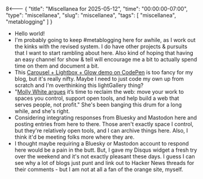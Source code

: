 8<--- { "title": "Miscellanea for 2025-05-12", "time": "00:00:00-07:00", "type": "miscellanea", "slug": "miscellanea", "tags": [ "miscellanea", "metablogging" ] }

- Hello world!
- I'm probably going to keep #metablogging here for awhile, as I work out the kinks with the revised system. I do have other projects & pursuits that I want to start rambling about here. Also kind of hoping that having an easy channel for show & tell will encourage me a bit to actually spend time on them and document a bit.
- This [Carousel + Lightbox + Glow demo on CodePen](https://codepen.io/tofjadesign/pen/LEExbqr) is too fancy for my blog, but it's really nifty. Maybe I need to just code my own up from scratch and I'm overthinking this lightGallery thing?
- "[Molly White argues](https://flipboard.video/w/p7cECAUgThGrfQo9Cqvb8r) it’s time to reclaim the web: move your work to spaces you control, support open tools, and help build a web that serves people, not profit." She's been banging this drum for a long while, and she's right.
- Considering integrating responses from Bluesky and Mastodon here and posting entries from here to there. Those aren't exactly space I control, but they're relatively open tools, and I can archive things here. Also, I think it'd be meeting folks more where they are. 
- I thought maybe requiring a Bluesky or Mastodon account to respond here would be a pain in the butt. But, I gave my Disqus widget a fresh try over the weekend and it's not exactly pleasant these days. I guess I can see why a lot of blogs just punt and link out to Hacker News threads for their comments - but I am not at all a fan of the orange site, myself.
